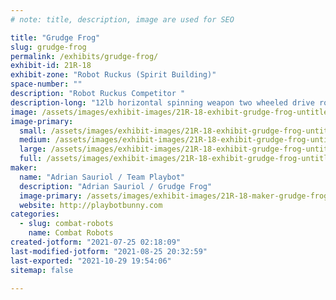 ```yaml
---
# note: title, description, image are used for SEO

title: "Grudge Frog"
slug: grudge-frog
permalink: /exhibits/grudge-frog/
exhibit-id: 21R-18
exhibit-zone: "Robot Ruckus (Spirit Building)"
space-number: ""
description: "Robot Ruckus Competitor "
description-long: "12lb horizontal spinning weapon two wheeled drive robot "
image: /assets/images/exhibit-images/21R-18-exhibit-grudge-frog-untitled-large.JPG
image-primary: 
  small: /assets/images/exhibit-images/21R-18-exhibit-grudge-frog-untitled-small.JPG
  medium: /assets/images/exhibit-images/21R-18-exhibit-grudge-frog-untitled-medium.JPG
  large: /assets/images/exhibit-images/21R-18-exhibit-grudge-frog-untitled-large.JPG
  full: /assets/images/exhibit-images/21R-18-exhibit-grudge-frog-untitled-full.JPG
maker: 
  name: "Adrian Sauriol / Team Playbot"
  description: "Adrian Sauriol / Grudge Frog"
  image-primary: /assets/images/exhibit-images/21R-18-maker-grudge-frog-playbotlogo-medium.jpg
  website: http://playbotbunny.com
categories: 
  - slug: combat-robots
    name: Combat Robots
created-jotform: "2021-07-25 02:18:09"
last-modified-jotform: "2021-08-25 20:32:59"
last-exported: "2021-10-29 19:54:06"
sitemap: false

---
```

